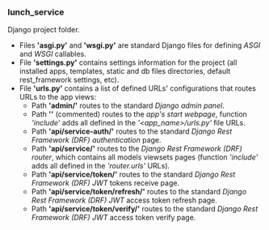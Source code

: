 ### lunch_service           
Django project folder.

- Files **'asgi.py'** and **'wsgi.py'** are standard Django files for defining *ASGI* and *WSGI* callables.               
- File **'settings.py'** contains settings information for the project (all installed apps, templates, static and db files directories, default rest_framework settings, etc).         
- File **'urls.py'** contains a list of defined URLs' configurations that routes URLs to the app views:       
  - Path **'admin/'** routes to the standard *Django admin panel*.                   
  - Path **''** (commented) routes to the *app's start webpage*, function *'include'* adds all defined in the *'<app_name>/urls.py'* file URLs.           
  - Path **'api/service-auth/'** routes to the standard *Django Rest Framework (DRF) authentication* page.         
  - Path **'api/service/'** routes to the *Django Rest Framework (DRF) router*, which contains all models viewsets pages (function *'include'* adds all defined in the *'router.urls'* URLs).         
  - Path **'api/service/token/'** routes to the standard *Django Rest Framework (DRF) JWT* tokens receive page.               
  - Path **'api/service/token/refresh/'** routes to the standard *Django Rest Framework (DRF) JWT* access token refresh page.         
  - Path **'api/service/token/verify/'** routes to the standard *Django Rest Framework (DRF) JWT* access token verify page.           
